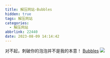 ```yaml
---
title: 解压网站-Bubbles
hidden: true
tags: 解压网站
categories:
  - 解压网站
abbrlink: 22440
date: 2023-08-09 14:14:42
---
```


对不起，刺破你的泡泡并不是我的本意！
[Bubbles](https://oimo.io/works/bubbles/)
![](https://github.com/saharan/works/raw/main/imgs/bubbles.png)
